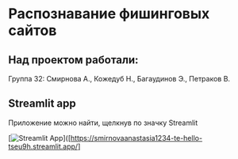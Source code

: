 # Распознавание фишинговых сайтов 

## Над проектом работали:

Группа 32: Смирнова А., Кожедуб Н., Багаудинов Э., Петраков В.


## Streamlit app
Приложение можно найти, щелкнув по значку Streamlit

[![Streamlit App](https://static.streamlit.io/badges/streamlit_badge_black_white.svg)]([https://smirnovaanastasia1234-te-hello-tseu9h.streamlit.app/]


